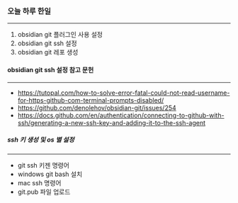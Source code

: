 ### 오늘 하루 한일
---
1. obsidian git 플러그인 사용 설정
2. obsidian git ssh 설정
3. obsidian git 레포 생성

#### obsidian git ssh 설정 참고 문헌
---
- https://tutopal.com/how-to-solve-error-fatal-could-not-read-username-for-https-github-com-terminal-prompts-disabled/
- https://github.com/denolehov/obsidian-git/issues/254
- https://docs.github.com/en/authentication/connecting-to-github-with-ssh/generating-a-new-ssh-key-and-adding-it-to-the-ssh-agent

##### ssh 키 생성 및 os 별 설정
---
- git ssh 키젠 명령어
- windows git bash 설치
- mac ssh 명령어
- git.pub 파일 업로드